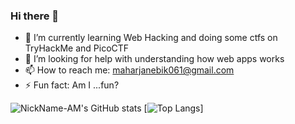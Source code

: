 ### Hi there 👋


- 🌱 I’m currently learning Web Hacking and doing some ctfs on TryHackMe and PicoCTF
- 🤔 I’m looking for help with understanding how web apps works
- 📫 How to reach me: maharjanebik061@gmail.com
- ⚡ Fun fact: Am I ...fun?

![NickName-AM's GitHub stats](https://github-readme-stats.vercel.app/api?username=NickName-AM&show_icons=true&theme=dark)
[![Top Langs](https://github-readme-stats.vercel.app/api/top-langs/?username=NickName-AM)]